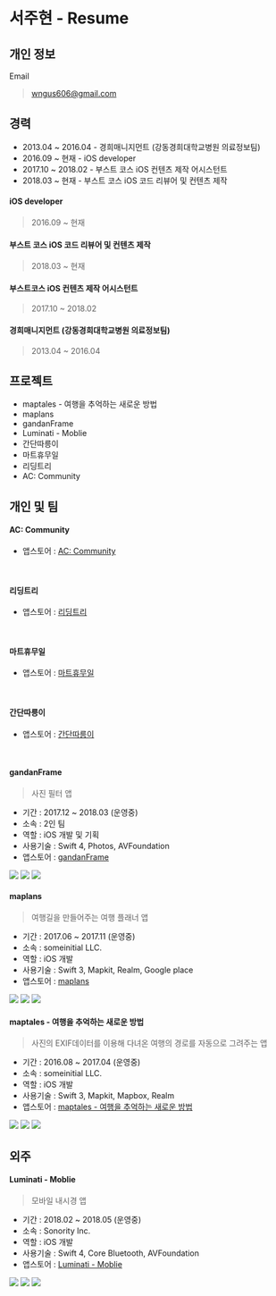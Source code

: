 서주현 - Resume
=========================

개인 정보
----------------

Email
   
> wngus606@gmail.com

## 경력

* 2013.04 ~ 2016.04 - 경희매니지먼트 (강동경희대학교병원 의료정보팀)
* 2016.09 ~ 현재 - iOS developer
* 2017.10 ~ 2018.02 - 부스트 코스 iOS 컨텐츠 제작 어시스턴트
* 2018.03 ~ 현재 - 부스트 코스 iOS 코드 리뷰어 및 컨텐츠 제작

#### iOS developer
	
> 2016.09 ~ 현재

#### 부스트 코스 iOS 코드 리뷰어 및 컨텐츠 제작

> 2018.03 ~ 현재

#### 부스트코스 iOS 컨텐츠 제작 어시스턴트

> 2017.10 ~ 2018.02

#### 경희매니지먼트 (강동경희대학교병원 의료정보팀)

> 2013.04 ~ 2016.04

## 프로젝트

* maptales - 여행을 추억하는 새로운 방법
* maplans
* gandanFrame
* Luminati - Moblie
* 간단따릉이
* 마트휴무일
* 리딩트리
* AC: Community

개인 및 팀
--------

#### AC: Community

* 앱스토어 : [AC: Community](https://apps.apple.com/kr/app/id1507394206)

![]()
![]()
![]()

#### 리딩트리

* 앱스토어 : [리딩트리](https://apps.apple.com/kr/app/id1506021475)

![]()
![]()
![]()

#### 마트휴무일

* 앱스토어 : [마트휴무일](https://apps.apple.com/kr/app/id1490739877)

![]()
![]()
![]()

#### 간단따릉이

* 앱스토어 : [간단따릉이](https://apps.apple.com/kr/app/id1438707022)

![]()
![]()
![]()

#### gandanFrame

> 사진 필터 앱

* 기간 : 2017.12 ~ 2018.03 (운영중)
* 소속 : 2인 팀
* 역할 : iOS 개발 및 기획
* 사용기술 : Swift 4, Photos, AVFoundation
* 앱스토어 : [gandanFrame](https://itunes.apple.com/kr/app/gandanframe/id1353640089?mt=8)

![](image/gandanFrame_0.png)
![](image/gandanFrame_1.png)
![](image/gandanFrame_2.png)

#### maplans

> 여행길을 만들어주는 여행 플래너 앱

* 기간 : 2017.06 ~ 2017.11 (운영중)
* 소속 : someinitial LLC.
* 역할 : iOS 개발
* 사용기술 : Swift 3, Mapkit, Realm, Google place
* 앱스토어 : [maplans](https://itunes.apple.com/kr/app/maplans/id1315266637?mt=8)

![](image/maplans_0.png)
![](image/maplans_1.png)
![](image/maplans_2.png)

#### maptales - 여행을 추억하는 새로운 방법

> 사진의 EXIF데이터를 이용해 다녀온 여행의 경로를 자동으로 그려주는 앱

* 기간 : 2016.08 ~ 2017.04 (운영중)
* 소속 : someinitial LLC.
* 역할 : iOS 개발
* 사용기술 : Swift 3, Mapkit, Mapbox, Realm
* 앱스토어 : [maptales - 여행을 추억하는 새로운 방법](https://itunes.apple.com/kr/app/maptales-%EC%97%AC%ED%96%89%EC%9D%84-%EC%B6%94%EC%96%B5%ED%95%98%EB%8A%94-%EC%83%88%EB%A1%9C%EC%9A%B4-%EB%B0%A9%EB%B2%95/id1174694057?mt=8)

![](image/maptales_0.png)
![](image/maptales_1.png)
![](image/maptales_2.png)


외주
----

#### Luminati - Moblie

> 모바일 내시경 앱

* 기간 : 2018.02 ~ 2018.05 (운영중)
* 소속 : Sonority Inc.
* 역할 : iOS 개발
* 사용기술 : Swift 4, Core Bluetooth, AVFoundation
* 앱스토어 : [Luminati - Moblie](https://itunes.apple.com/us/app/luminati-mobile/id1300475290?mt=8)

![](image/Luminati_0.png)
![](image/Luminati_1.png)
![](image/Luminati_2.png)
